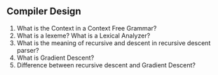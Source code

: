 ## Compiler Design
1. What is the Context in a Context Free Grammar?
2. What is a lexeme? What is a Lexical Analyzer?
3. What is the meaning of recursive and descent in recursive descent parser?
4. What is Gradient Descent?
5. Difference between recursive descent and Gradient Descent?
